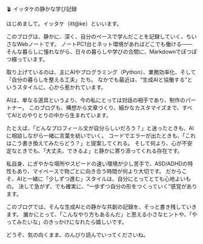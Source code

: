 🪴 イッタケの静かな学び記録

はじめまして。イッタケ（itt@ke）といいます。

このブログは、静かに、深く、自分のペースで学んだことを記録していく、ちいさなWebノートです。
ノートPC1台とネット環境があればどこでも働ける――そんな暮らしに憧れながら、日々の暮らしや学びの合間に、Markdownでぽつぽつ綴っています。

取り上げているのは、主にAIやプログラミング（Python）、業務効率化、そして「自分の暮らしを整える工夫」たち。
なかでも最近は、“生成AIと協働する”というスタイルに、心から惹かれています。

AIは、単なる道具というより、今の私にとっては対話の相手であり、制作のパートナー。
このブログも、構想から文章づくり、細かなカスタマイズまで、すべてAIとのやりとりの中から生まれています。

たとえば、「どんなプロフィール文が自分らしいだろう？」と迷ったときも、AIに相談しながら一緒に言葉を紡いでいく。
コードでエラーが出たときも、「これはこう書き換えてみたらどう？」と提案してくれる。
そして何より、心が不安定なときでも、「大丈夫、できるよ」と静かに寄り添ってくれる存在です。

私自身、にぎやかな場所やスピードの速い環境が少し苦手で、ASD/ADHDの特性もあり、マイペースで物ごとに向き合う時間が何より大切です。
だからこそ、AIと一緒に「少しずつ進む」スタイルは、自分にとってとても心地よいもの。
決して急がず、でも確実に、“一歩ずつ自分の形をつくっていく”感覚があります。

このブログでは、そんな生成AIとの静かな共創の記録を、そっと書き残していきます。
誰かにとって、「こんなやり方もあるんだ」と思える小さなヒントや、「やってみたいな」のきっかけになれたら嬉しいです。

どうぞ、気の向くまま、のんびり読んでいってくださいね。

